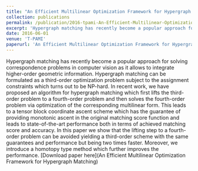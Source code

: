 ```yaml
---
title: "An Efficient Multilinear Optimization Framework for Hypergraph Matching"
collection: publications
permalink: /publication/2016-tpami-An-Efficient-Multilinear-Optimization-Framework-for-Hypergraph-Matching
excerpt: 'Hypergraph matching has recently become a popular approach for solving correspondence problems in computer vision as it allows to integrate higher-order geometric information. Hypergraph matching can be formulated as a third-order optimization problem subject to the assignment constraints which turns out to be NP-hard. In recent work, we have proposed an algorithm for hypergraph matching which first lifts the third-order problem to a fourth-order problem and then solves the fourth-order problem via optimization of the corresponding multilinear form. This leads to a tensor block coordinate ascent scheme which has the guarantee of providing monotonic ascent in the original matching score function and leads to state-of-the-art performance both in terms of achieved matching score and accuracy. In this paper we show that the lifting step to a fourth-order problem can be avoided yielding a third-order scheme with the same guarantees and performance but being two times faster. Moreover, we introduce a homotopy type method which further improves the performance.'
date: 2016-06-01
venue: 'T-PAMI'
paperurl: 'An Efficient Multilinear Optimization Framework for Hypergraph Matching'
---
```

Hypergraph matching has recently become a popular approach for solving correspondence problems in computer vision as it allows to integrate higher-order geometric information. Hypergraph matching can be formulated as a third-order optimization problem subject to the assignment constraints which turns out to be NP-hard. In recent work, we have proposed an algorithm for hypergraph matching which first lifts the third-order problem to a fourth-order problem and then solves the fourth-order problem via optimization of the corresponding multilinear form. This leads to a tensor block coordinate ascent scheme which has the guarantee of providing monotonic ascent in the original matching score function and leads to state-of-the-art performance both in terms of achieved matching score and accuracy. In this paper we show that the lifting step to a fourth-order problem can be avoided yielding a third-order scheme with the same guarantees and performance but being two times faster. Moreover, we introduce a homotopy type method which further improves the performance. 
[Download paper here](An Efficient Multilinear Optimization Framework for Hypergraph Matching)

